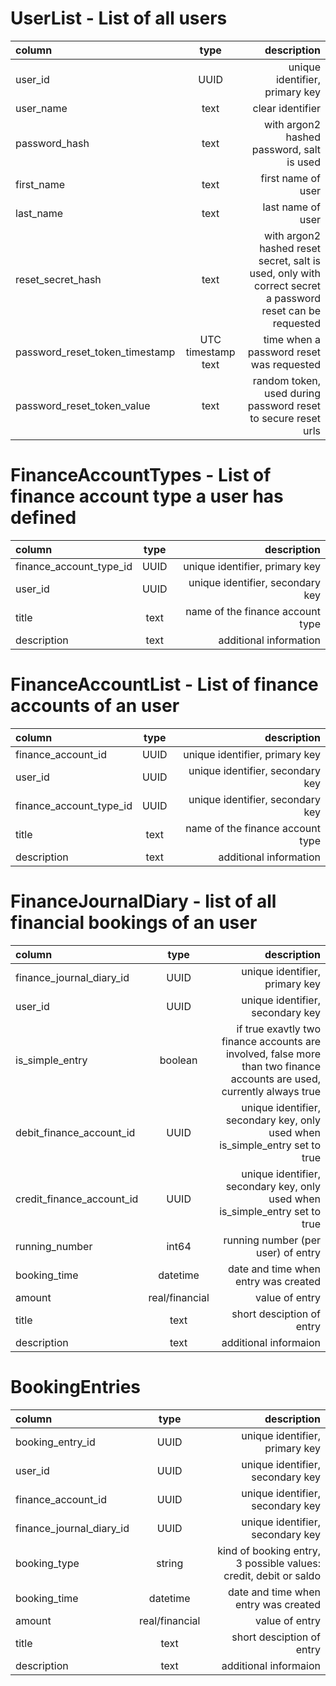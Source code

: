 # UserList - List of all users
| column | type | description |
| :--- | :---: | ---: |
| user_id | UUID | unique identifier, primary key |
| user_name | text | clear identifier |
| password_hash | text | with argon2 hashed password, salt is used |
| first_name | text | first name of user |
| last_name | text | last name of user |
| reset_secret_hash | text | with argon2 hashed reset secret, salt is used, only with correct secret a password reset can be requested |
| password_reset_token_timestamp | UTC timestamp text | time when a password reset was requested |
| password_reset_token_value | text | random token, used during password reset to secure reset urls |

# FinanceAccountTypes - List of finance account type a user has defined
| column | type | description |
| :--- | :---: | ---: |
| finance_account_type_id | UUID | unique identifier, primary key |
| user_id | UUID | unique identifier, secondary key |
| title | text | name of the finance account type |
| description | text | additional information |

# FinanceAccountList - List of finance accounts of an user
| column | type | description |
| :--- | :---: | ---: |
| finance_account_id | UUID | unique identifier, primary key |
| user_id | UUID | unique identifier, secondary key |
| finance_account_type_id | UUID | unique identifier, secondary key |
| title | text | name of the finance account type |
| description | text | additional information |

# FinanceJournalDiary - list of all financial bookings of an user
| column | type | description |
| :--- | :---: | ---: |
| finance_journal_diary_id | UUID | unique identifier, primary key |
| user_id | UUID | unique identifier, secondary key |
| is_simple_entry | boolean | if true exavtly two finance accounts are involved, false more than two finance accounts are used, currently always true |
| debit_finance_account_id | UUID | unique identifier, secondary key, only used when is_simple_entry set to true  |
| credit_finance_account_id | UUID | unique identifier, secondary key, only used when is_simple_entry set to true |
| running_number | int64 | running number (per user) of entry |
| booking_time | datetime | date and time when entry was created |
| amount | real/financial | value of entry |
| title | text | short desciption of entry |
| description | text | additional informaion |

# BookingEntries
| column | type | description |
| :--- | :---: | ---: |
| booking_entry_id | UUID | unique identifier, primary key |
| user_id | UUID | unique identifier, secondary key |
| finance_account_id | UUID | unique identifier, secondary key |
| finance_journal_diary_id | UUID | unique identifier, secondary key |
| booking_type | string | kind of booking entry, 3 possible values: credit, debit or saldo |
| booking_time | datetime | date and time when entry was created |
| amount | real/financial | value of entry |
| title | text | short desciption of entry |
| description | text | additional informaion |
